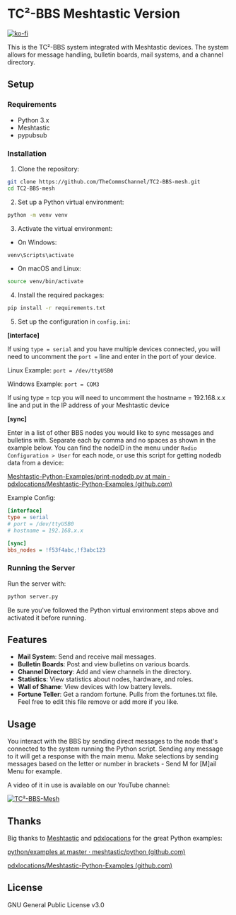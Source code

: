 # TC²-BBS Meshtastic Version

[![ko-fi](https://ko-fi.com/img/githubbutton_sm.svg)](https://ko-fi.com/B0B1OZ22Z)

This is the TC²-BBS system integrated with Meshtastic devices. The system allows for message handling, bulletin boards, mail systems, and a channel directory.

## Setup

### Requirements

- Python 3.x
- Meshtastic
- pypubsub

### Installation

1. Clone the repository:

```sh
git clone https://github.com/TheCommsChannel/TC2-BBS-mesh.git
cd TC2-BBS-mesh
```

2. Set up a Python virtual environment:

```sh
python -m venv venv
```

3. Activate the virtual environment:
  

- On Windows:

```sh
venv\Scripts\activate
```

- On macOS and Linux:

```sh
source venv/bin/activate
```

4. Install the required packages:

```sh
pip install -r requirements.txt
```

5. Set up the configuration in `config.ini`:
   
  **[interface]**
  
  If using `type = serial` and you have multiple devices connected, you will need to uncomment the `port =` line and enter in the port of your device. 
  
  Linux Example:
  `port = /dev/ttyUSB0` 
  
  Windows Example:
  `port = COM3` 
  
  If using type = tcp you will need to uncomment the hostname = 192.168.x.x line and put in the IP address of your Meshtastic device 
  
  **[sync]**
  
  Enter in a list of other BBS nodes you would like to sync messages and bulletins with. Separate each by comma and no spaces as shown in the example below. 
  You can find the nodeID in the menu under `Radio Configuration > User` for each node, or use this script for getting nodedb data from a device:
  
  [Meshtastic-Python-Examples/print-nodedb.py at main · pdxlocations/Meshtastic-Python-Examples (github.com)](https://github.com/pdxlocations/Meshtastic-Python-Examples/blob/main/print-nodedb.py)

  Example Config:
```ini
[interface]
type = serial
# port = /dev/ttyUSB0
# hostname = 192.168.x.x

[sync]
bbs_nodes = !f53f4abc,!f3abc123
```

### Running the Server

Run the server with:

```sh
python server.py
```

Be sure you've followed the Python virtual environment steps above and activated it before running.

## Features

- **Mail System**: Send and receive mail messages.
- **Bulletin Boards**: Post and view bulletins on various boards.
- **Channel Directory**: Add and view channels in the directory.
- **Statistics**: View statistics about nodes, hardware, and roles.
- **Wall of Shame**: View devices with low battery levels.
- **Fortune Teller**: Get a random fortune. Pulls from the fortunes.txt file. Feel free to edit this file remove or add more if you like.

## Usage

You interact with the BBS by sending direct messages to the node that's connected to the system running the Python script. Sending any message to it will get a response with the main menu.
Make selections by sending messages based on the letter or number in brackets - Send M for [M]ail Menu for example.

A video of it in use is available on our YouTube channel:

[![TC²-BBS-Mesh](https://img.youtube.com/vi/d6LhY4HoimU/0.jpg)](https://www.youtube.com/watch?v=d6LhY4HoimU)


## Thanks

Big thanks to [Meshtastic](https://github.com/meshtastic) and [pdxlocations](https://github.com/pdxlocations) for the great Python examples:

[python/examples at master · meshtastic/python (github.com)](https://github.com/meshtastic/python/tree/master/examples)

[pdxlocations/Meshtastic-Python-Examples (github.com)](https://github.com/pdxlocations/Meshtastic-Python-Examples)

## License

GNU General Public License v3.0
